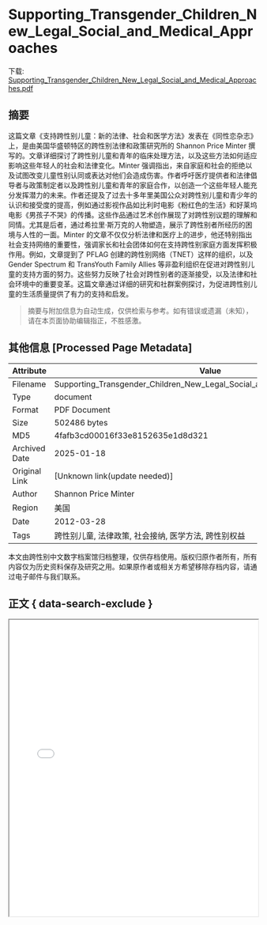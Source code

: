 # Supporting_Transgender_Children_New_Legal_Social_and_Medical_Approaches

<!-- tcd_download_link -->
下载: <a href="../Supporting_Transgender_Children_New_Legal_Social_and_Medical_Approaches.pdf" download>Supporting_Transgender_Children_New_Legal_Social_and_Medical_Approaches.pdf</a>
<!-- tcd_download_link_end -->

## 摘要

<!-- tcd_abstract -->
这篇文章《支持跨性别儿童：新的法律、社会和医学方法》发表在《同性恋杂志》上，是由美国华盛顿特区的跨性别法律和政策研究所的 Shannon Price Minter 撰写的。文章详细探讨了跨性别儿童和青年的临床处理方法，以及这些方法如何适应影响这些年轻人的社会和法律变化。Minter 强调指出，来自家庭和社会的拒绝以及试图改变儿童性别认同或表达对他们会造成伤害。作者呼吁医疗提供者和法律倡导者与政策制定者以及跨性别儿童和青年的家庭合作，以创造一个这些年轻人能充分发挥潜力的未来。作者还提及了过去十多年里美国公众对跨性别儿童和青少年的认识和接受度的提高，例如通过影视作品如比利时电影《粉红色的生活》和好莱坞电影《男孩子不哭》的传播。这些作品通过艺术创作展现了对跨性别议题的理解和同情。尤其是后者，通过希拉里·斯万克的人物塑造，展示了跨性别者所经历的困境与人性的一面。Minter 的文章不仅仅分析法律和医疗上的进步，他还特别指出社会支持网络的重要性，强调家长和社会团体如何在支持跨性别家庭方面发挥积极作用。例如，文章提到了 PFLAG 创建的跨性别网络（TNET）这样的组织，以及 Gender Spectrum 和 TransYouth Family Allies 等非盈利组织在促进对跨性别儿童的支持方面的努力。这些努力反映了社会对跨性别者的逐渐接受，以及法律和社会环境中的重要变革。这篇文章通过详细的研究和社群案例探讨，为促进跨性别儿童的生活质量提供了有力的支持和启发。

<!-- tcd_abstract_end -->

> 摘要与附加信息为自动生成，仅供检索与参考。如有错误或遗漏（未知），请在本页面协助编辑指正，不胜感激。

## 其他信息 [Processed Page Metadata]

| Attribute       | Value                                  |
|-----------------|----------------------------------------|
| Filename        | Supporting_Transgender_Children_New_Legal_Social_and_Medical_Approaches.pdf                             |
| Type            | document                                 |
| Format          | PDF Document                               |
| Size            | 502486 bytes                           |
| MD5             | 4fafb3cd00016f33e8152635e1d8d321                                  |
| Archived Date   | 2025-01-18                             |
| Original Link   | [Unknown link(update needed)]                         |
| Author          | Shannon Price Minter                               |
| Region          | 美国                               |
| Date            | 2012-03-28                                 |
| Tags            | 跨性别儿童, 法律政策, 社会接纳, 医学方法, 跨性别权益                                 |

本文由跨性别中文数字档案馆归档整理，仅供存档使用。版权归原作者所有，所有内容仅为历史资料保存及研究之用。如果原作者或相关方希望移除存档内容，请通过电子邮件与我们联系。

## 正文 { data-search-exclude }

<!-- tcd_main_text -->
<iframe src="../Supporting_Transgender_Children_New_Legal_Social_and_Medical_Approaches.pdf" width="100%" height="600px">
    <p>无法显示PDF，请下载查看。</p>
</iframe>
<!-- tcd_main_text_end -->

